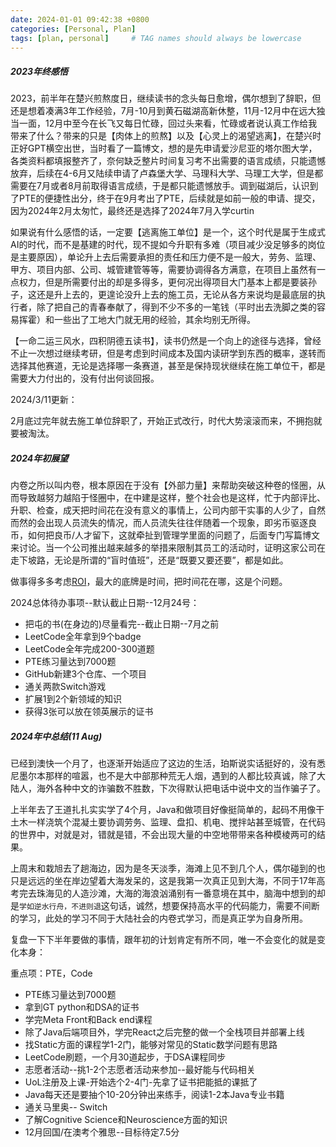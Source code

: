 ```yaml
---
date: 2024-01-01 09:42:38 +0800
categories: [Personal, Plan]
tags: [plan, personal]     # TAG names should always be lowercase
---
```


##### **2023年终感悟**

   2023，前半年在楚兴煎熬度日，继续读书的念头每日愈增，偶尔想到了辞职，但还是想着凑满3年工作经验，7月-10月到黄石磁湖高新休整，11月-12月中在远大独当一面，12月中至今在长飞又每日忙碌，回过头来看，忙碌或者说认真工作给我带来了什么？带来的只是【肉体上的煎熬】以及【心灵上的渴望逃离】，在楚兴时正好GPT横空出世，当时看了一篇博文，想的是先申请爱沙尼亚的塔尔图大学，各类资料都填报整齐了，奈何缺乏整片时间复习考不出需要的语言成绩，只能遗憾放弃，后续在4-6月又陆续申请了卢森堡大学、马理科大学、马理工大学，但是都需要在7月或者8月前取得语言成绩，于是都只能遗憾放手。调到磁湖后，认识到了PTE的便捷性出分，终于在9月考出了PTE，后续就是如前一般的申请、提交，因为2024年2月太匆忙，最终还是选择了2024年7月入学curtin

  如果说有什么感悟的话，一定要【逃离施工单位】是一个，这个时代是属于生成式AI的时代，而不是基建的时代，现不提如今升职有多难（项目减少没足够多的岗位是主要原因），单论升上去后需要承担的责任和压力便不是一般大，劳务、监理、甲方、项目内部、公司、城管建管等等，需要协调得各方满意，在项目上虽然有一点权力，但是所需要付出的却是多得多，更何况出得项目大门基本上都是要装孙子，这还是升上去的，更遑论没升上去的施工员，无论从各方来说均是最底层的执行者，除了把自己的青春奉献了，得到不少不多的一笔钱（平时出去洗脚之类的容易挥霍）和一些出了工地大门就无用的经验，其余均别无所得。

  【一命二运三风水，四积阴德五读书】，读书仍然是一个向上的途径与选择，曾经不止一次想过继续考研，但是考虑到时间成本及国内读研学到东西的概率，遂转而选择其他赛道，无论是选择哪一条赛道，甚至是保持现状继续在施工单位干，都是需要大力付出的，没有付出何谈回报。

2024/3/11更新：

2月底过完年就去施工单位辞职了，开始正式改行，时代大势滚滚而来，不拥抱就要被淘汰。



##### **2024年初展望**

内卷之所以叫内卷，根本原因在于没有【外部力量】来帮助突破这种卷的怪圈，从而导致越努力越陷于怪圈中，在中建是这样，整个社会也是这样，忙于内部评比、升职、检查，成天把时间花在没有意义的事情上，公司内部干实事的人少了，自然而然的会出现人员流失的情况，而人员流失往往伴随着一个现象，即劣币驱逐良币，如何把良币/人才留下，这就牵扯到管理学里面的问题了，后面专门写篇博文来讨论。当一个公司推出越来越多的举措来限制其员工的活动时，证明这家公司在走下坡路，无论是所谓的“盲时值班”，还是“既要又要还要”，都是如此。

做事得多多考虑[ROI](https://en.wikipedia.org/wiki/Return_on_investment)，最大的底牌是时间，把时间花在哪，这是个问题。

2024总体待办事项--默认截止日期--12月24号：

- 把屯的书(在身边的)尽量看完--截止日期--7月之前
- LeetCode全年拿到9个badge
- LeetCode全年完成200-300道题
- PTE练习量达到7000题
- GitHub新建3个仓库、一个项目
- 通关两款Switch游戏
- 扩展1到2个新领域的知识
- 获得3张可以放在领英展示的证书

##### 2024年中总结(11 Aug)

已经到澳快一个月了，也逐渐开始适应了这边的生活，珀斯说实话挺好的，没有悉尼墨尔本那样的喧嚣，也不是大中部那种荒无人烟，遇到的人都比较真诚，除了大陆人，海外各种中文的诈骗数不胜数，下次得默认把电话中说中文的当作骗子了。

上半年去了王道扎扎实实学了4个月，Java和做项目好像挺简单的，起码不用像干土木一样浇筑个混凝土要协调劳务、监理、盘扣、机电、搅拌站甚至城管，在代码的世界中，对就是对，错就是错，不会出现大量的中空地带带来各种模棱两可的结果。

上周末和栽旭去了趟海边，因为是冬天淡季，海滩上见不到几个人，偶尔碰到的也只是远远的坐在岸边望着大海发呆的，这是我第一次真正见到大海，不同于17年高考完去珠海见的人造沙滩，大海的海浪汹涌别有一番意境在其中，脑海中想到的却是`学如逆水行舟，不进则退`这句话，诚然，想要保持高水平的代码能力，需要不间断的学习，此处的学习不同于大陆社会的内卷式学习，而是真正学为自身所用。

复盘一下下半年要做的事情，跟年初的计划肯定有所不同，唯一不会变化的就是变化本身：

重点项：PTE，Code

- PTE练习量达到7000题
- 拿到GT python和DSA的证书
- 学完Meta Front和Back end课程
- 除了Java后端项目外，学完React之后完整的做一个全栈项目并部署上线
- 找Static方面的课程学1-2门，能够对常见的Static数学问题有思路
- LeetCode刷题，一个月30道起步，于DSA课程同步
- 志愿者活动--挑1-2个志愿者活动来参加--最好能与代码相关
- UoL注册及上课-开始选个2-4门-先拿了证书把能抵的课抵了
- Java每天还是要抽个10-20分钟出来练手，阅读1-2本Java专业书籍
- 通关马里奥-- Switch
- 了解Cognitive Science和Neuroscience方面的知识
- 12月回国/在澳考个雅思--目标待定7.5分